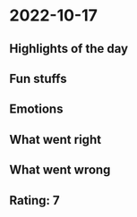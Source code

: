 # 2022-10-17

## Highlights of the day 
 
## Fun stuffs

## Emotions

## What went right

## What went wrong

## Rating: 7